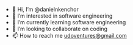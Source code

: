 - 👋 Hi, I’m @danielnkenchor
- 👀 I’m interested in software engineering 
- 🌱 I’m currently learning software engineering 
- 💞️ I’m looking to collaborate on coding
- 📫 How to reach me udoventures@gmail.com

<!---
danielnkenchor/danielnkenchor is a ✨ special ✨ repository because its `README.md` (this file) appears on your GitHub profile.
You can click the Preview link to take a look at your changes.
--->
